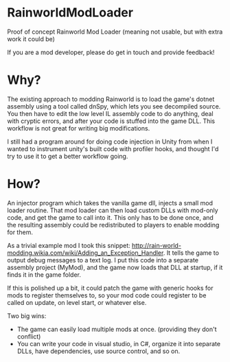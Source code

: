 # RainworldModLoader
Proof of concept Rainworld Mod Loader (meaning not usable, but with extra work it could be)

If you are a mod developer, please do get in touch and provide feedback!

# Why?

The existing approach to modding Rainworld is to load the game's dotnet assembly using a tool called dnSpy, which lets you see decompiled source. You then have to edit the low level IL assembly code to do anything, deal with cryptic errors, and after your code is stuffed into the game DLL. This workflow is not great for writing big modifications.

I still had a program around for doing code injection in Unity from when I wanted to instrument unity's built code with profiler hooks, and thought I'd try to use it to get a better workflow going.

# How?

An injector program which takes the vanilla game dll, injects a small mod loader routine. That mod loader can then load custom DLLs with mod-only code, and get the game to call into it. This only has to be done once, and the resulting assembly could be redistributed to players to enable modding for them.

As a trivial example mod I took this snippet: http://rain-world-modding.wikia.com/wiki/Adding_an_Exception_Handler.
It tells the game to output debug messages to a text log. I put this code into a separate assembly project (MyMod), and the game now loads that DLL at startup, if it finds it in the game folder.

If this is polished up a bit, it could patch the game with generic hooks for mods to register themselves to, so your mod code could register to be called on update, on level start, or whatever else. 

Two big wins:

- The game can easily load multiple mods at once. (providing they don't conflict)
- You can write your code in visual studio, in C#, organize it into separate DLLs, have dependencies, use source control, and so on.
